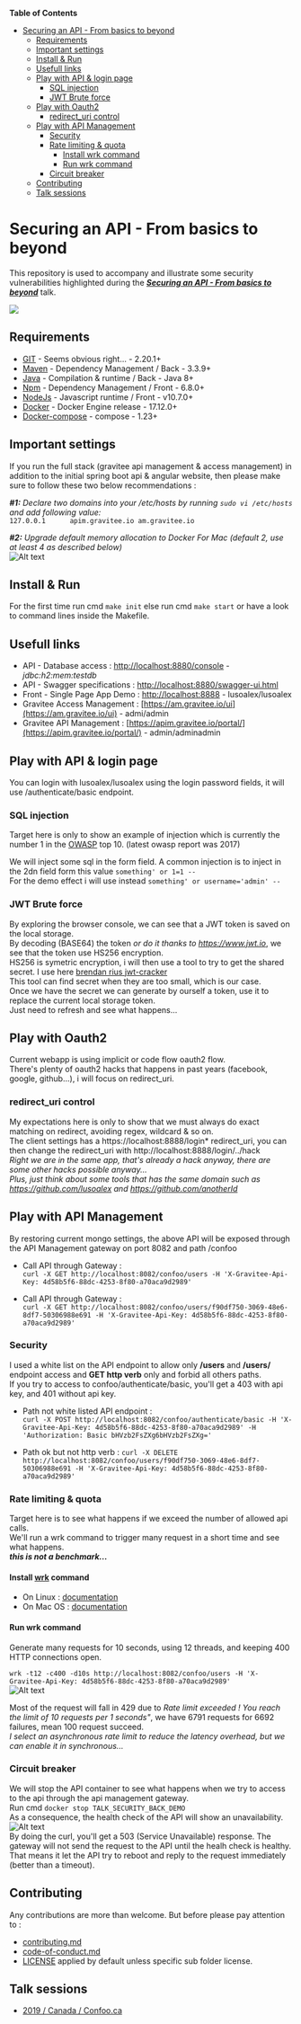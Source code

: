 **Table of Contents**

- [Securing an API - From basics to beyond](#securing-an-api---from-basics-to-beyond)
  - [Requirements](#requirements)
  - [Important settings](#important-settings)
  - [Install & Run](#install--run)
  - [Usefull links](#usefull-links)
  - [Play with API & login page](#play-with-api--login-page)
    - [SQL injection](#sql-injection)
    - [JWT Brute force](#jwt-brute-force)
  - [Play with Oauth2](#play-with-oauth2)
    - [redirect_uri control](#redirect_uri-control)
  - [Play with API Management](#play-with-api-management)
    - [Security](#security)
    - [Rate limiting & quota](#rate-limiting--quota)
      - [Install wrk command](#install-wrk-command)
      - [Run wrk command](#run-wrk-command)
    - [Circuit breaker](#circuit-breaker)
  - [Contributing](#contributing)
  - [Talk sessions](#talk-sessions)




# Securing an API - From basics to beyond

This repository is used to accompany and illustrate some security vulnerabilities highlighted during the _**[Securing an API - From basics to beyond](https://lusoalex.github.io#talks)**_ talk.

![](https://lusoalex.github.io/assets/img/talk_secure_api.png)

## Requirements

 * [GIT](https://git-scm.com) - Seems obvious right... - 2.20.1+ 
 * [Maven](https://maven.apache.org/) - Dependency Management / Back - 3.3.9+ 
 * [Java](https://www.java.com) - Compilation & runtime / Back - Java 8+ 
 * [Npm](https://www.npmjs.com/) - Dependency Management / Front - 6.8.0+ 
 * [NodeJs](https://nodejs.org/en/) - Javascript runtime / Front - v10.7.0+
 * [Docker](https://docs.docker.com/engine/installation) - Docker Engine release - 17.12.0+
 * [Docker-compose](https://docs.docker.com/compose/install) - compose - 1.23+

## Important settings

If you run the full stack (gravitee api management & access management) in addition to the initial spring boot api & angular website,
then please make sure to follow these two below recommendations : 

_**#1:** Declare two domains into your /etc/hosts by running `sudo vi /etc/hosts` and add following value:_  
`127.0.0.1      apim.gravitee.io am.gravitee.io`


_**#2:** Upgrade default memory allocation to Docker For Mac (default 2, use at least 4 as described below)_  
![Alt text](docs/images/dockerForMacSettings.png "Docker for MAC settings")  

## Install & Run

For the first time run cmd `make init` else run cmd `make start` or have a look to command lines inside the Makefile.

## Usefull links

 * API - Database access : [http://localhost:8880/console](http://localhost:8880/console) - _jdbc:h2:mem:testdb_
 * API - Swagger specifications : [http://localhost:8880/swagger-ui.html](http://localhost:8880/swagger-ui.html)
 * Front - Single Page App Demo : [http://localhost:8888](http://localhost:8888) - lusoalex/lusoalex
 * Gravitee Access Management : [https://am.gravitee.io/ui](https://am.gravitee.io/ui) - admi/admin
 * Gravitee API Management : [https://apim.gravitee.io/portal/](https://apim.gravitee.io/portal/) - admin/adminadmin

## Play with API & login page

You can login with lusoalex/lusoalex using the login password fields, it will use /authenticate/basic endpoint.  

### SQL injection

Target here is only to show an example of injection which is currently the number 1 in the [OWASP](https://owasp.org) top 10. (latest owasp report was 2017)  

We will inject some sql in the form field. A common injection is to inject in the 2dn field form this value `something' or 1=1 --`  
For the demo effect i will use instead `something' or username='admin' --`

### JWT Brute force 

By exploring the browser console, we can see that a JWT token is saved on the local storage.  
By decoding (BASE64) the token _or do it thanks to https://www.jwt.io_, we see that the token use HS256 encryption.  
HS256 is symetric encryption, i will then use a tool to try to get the shared secret. I use here [brendan rius jwt-cracker](https://github.com/brendan-rius/c-jwt-cracker)  
This tool can find secret when they are too small, which is our case.  
Once we have the secret we can generate by ourself a token, use it to replace the current local storage token.  
Just need to refresh and see what happens... 

## Play with Oauth2

Current webapp is using implicit or code flow oauth2 flow.  
There's plenty of oauth2 hacks that happens in past years (facebook, google, github...), i will focus on redirect_uri.  

### redirect_uri control

My expectations here is only to show that we must always do exact matching on redirect, avoiding regex, wildcard & so on.  
The client settings has a https://localhost:8888/login* redirect_uri, you can then change the redirect_uri with http://localhost:8888/login/../hack  
_Right we are in the same app, that's already a hack anyway, there are some other hacks possible anyway...  
Plus, just think about some tools that has the same domain such as https://github.com/lusoalex and https://github.com/anotherId_


## Play with API Management

By restoring current mongo settings, the above API will be exposed through the API Management gateway on port 8082 and path /confoo  

 * Call API through Gateway :  
`
curl -X GET http://localhost:8082/confoo/users -H 'X-Gravitee-Api-Key: 4d58b5f6-88dc-4253-8f80-a70aca9d2989'
` 

 * Call API through Gateway :  
`
curl -X GET http://localhost:8082/confoo/users/f90df750-3069-48e6-8df7-50306988e691 -H 'X-Gravitee-Api-Key: 4d58b5f6-88dc-4253-8f80-a70aca9d2989'
`

### Security

I used a white list on the API endpoint to allow only **/users** and **/users/** endpoint access and **GET http verb** only and forbid all others paths.  
If you try to access to confoo/authenticate/basic, you'll get a 403 with api key, and 401 without api key. 

 * Path not white listed API endpoint :  
`
curl -X POST http://localhost:8082/confoo/authenticate/basic -H 'X-Gravitee-Api-Key: 4d58b5f6-88dc-4253-8f80-a70aca9d2989' -H 'Authorization: Basic bHVzb2FsZXg6bHVzb2FsZXg='
`

 * Path ok but not http verb :
`
curl -X DELETE http://localhost:8082/confoo/users/f90df750-3069-48e6-8df7-50306988e691 -H 'X-Gravitee-Api-Key: 4d58b5f6-88dc-4253-8f80-a70aca9d2989'
`

### Rate limiting & quota

Target here is to see what happens if we exceed the number of allowed api calls.  
We'll run a wrk command to trigger many request in a short time and see what happens.  
_**this is not a benchmark...**_

#### Install [wrk](https://github.com/wg/wrk) command

 * On Linux : [documentation](https://github.com/wg/wrk/wiki/Installing-Wrk-on-Linux)
 * On Mac OS : [documentation](https://github.com/wg/wrk/wiki/Installing-wrk-on-OS-X)

#### Run wrk command 

Generate many requests for 10 seconds, using 12 threads, and keeping 400 HTTP connections open.  

``
wrk -t12 -c400 -d10s http://localhost:8082/confoo/users -H 'X-Gravitee-Api-Key: 4d58b5f6-88dc-4253-8f80-a70aca9d2989'
``  
![Alt text](docs/images/wrk.png "rate limit excedeed")

Most of the request will fall in 429 due to _Rate limit exceeded ! You reach the limit of 10 requests per 1 seconds"_,
we have 6791 requests for 6692 failures, mean 100 request succeed.  
_I select an asynchronous rate limit to reduce the latency overhead, but we can enable it in synchronous..._

### Circuit breaker

We will stop the API container to see what happens when we try to access to the api through the api management gateway.  
Run cmd `docker stop TALK_SECURITY_BACK_DEMO`  
As a consequence, the health check of the API will show an unavailability.  
![Alt text](docs/images/health_check.png "API Management API status")  
By doing the curl, you'll get a 503 (Service Unavailable) response. The gateway will not send the request to the API until the healh check is healthy.  
That means it let the API try to reboot and reply to the request immediately (better than a timeout).


## Contributing

Any contributions are more than welcome. But before please pay attention to :
 * [contributing.md](./contributing.md)
 * [code-of-conduct.md](./code-of-conduct.md)
 * [LICENSE](./LICENSE) applied by default unless specific sub folder license.

## Talk sessions

 * [2019 / Canada / Confoo.ca](https://confoo.ca/en/yul2019/session/securing-your-api-from-basics-to-beyond)
